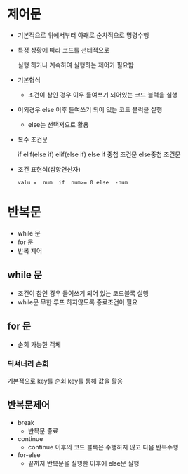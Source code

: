 # 제어문

* 기본적으로 위에서부터 아래로 순차적으로 명령수행

* 특정 상황에 따라 코드를 선태적으로

  실행 하거나 계속하여 실행하는 제어가 필요함

* 기본형식 

  * 조건이 참인 경우 이우 들여쓰기 되어있는 코드 블럭을 실행
* 이외경우 else  이후 들여쓰기 되어 있는 코드 블럭을 실행
  * else는 선택저으로 활용

* 복수 조건문

  if
  elif(else if)
  elif(else if)
  else
       if    중첩 조건문
       else중첩 조건문

* 조건 표현식(삼항연산자)

  ```
  valu =  num  if  num>= 0 else  -num

 # 반복문

* while 문
* for 문
* 반복 제어

## while 문

* 조건이 참인 경우 들여쓰기 되어 있는 코드블록 실행
*  while문 무한 루프 하지않도록  종료조건이 필요

##  for 문

* 순회 가능한 객체

### 딕셔너리 순회

기본적으로 key를 순회  key를 통해 값을 활용

## 반복문제어

* break
  * 반복문 좋료
* continue
  * continue 이후의  코드 블록은 수행하지 않고 다음 반복수행
* for-else
  * 끝까지 반복문을 실행한 이후에 else문 실행



